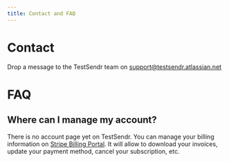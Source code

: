 ```yaml
---
title: Contact and FAQ
---
```


# Contact

Drop a message to the TestSendr team on support@testsendr.atlassian.net

# FAQ

## Where can I manage my account?

There is no account page yet on TestSendr. You can manage your billing information on [Stripe Billing Portal](https://billing.stripe.com/p/login/14k9DW7j01wi8IofYY). It will allow to download your invoices, update your payment method, cancel your subscription, etc.
